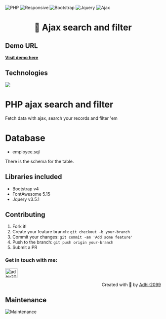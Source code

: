 ![PHP](https://img.shields.io/badge/php-8-brightgreen)
![Responsive](https://img.shields.io/badge/Responsive-Yes-ff69b4)
![Bootstrap](https://img.shields.io/badge/bootstrap-4.5-blue)
![Jquery](https://img.shields.io/badge/jquery-3.5.1-orange)
![Ajax](https://img.shields.io/badge/jquery-ajax-red)

<h1 align="center"> 👋 Ajax search and filter</h1>

## Demo URL
<p align="left">
  <a href="https://3moondev.com/demos/filter/">
    <b>Visit demo here</b>
  </a>
</p>

## Technologies
<p align="left">
  <a href="https://skillicons.dev">
    <img src="https://skillicons.dev/icons?i=js,jquery,bootstrap,css,html,php,mysql" />
  </a>
</p>

# PHP ajax search and filter
Fetch data with ajax, search your records and filter 'em

# Database 
* employee.sql

There is the schema for the table.

## Libraries included
* Bootstrap v4
* FontAwesome 5.15
* Jquery v3.5.1

## Contributing

1. Fork it!
2. Create your feature branch: `git checkout -b your-branch`
3. Commit your changes: `git commit -am 'Add some feature'`
4. Push to the branch: `git push origin your-branch`
5. Submit a PR

<h3 align="left">Get in touch with me:</h3>
<p align="left">
<a href="https://www.linkedin.com/in/adhir-serrano/" target="blank"><img align="center" src="https://raw.githubusercontent.com/rahuldkjain/github-profile-readme-generator/master/src/images/icons/Social/linked-in-alt.svg" alt="adhir2099" height="30" width="40" /></a>
</p>
<p align="right" > Created with 🧡 by <a href="https://github.com/adhir2099">Adhir2099</a></p>

## Maintenance
![Maintenance](https://img.shields.io/badge/Maintenance-Yes-brightgreen)